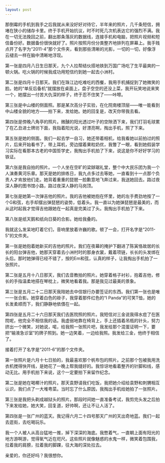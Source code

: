 ```yaml
---
layout: post
---
```


那倒霉的手机到我手之后我就从来没好好对待它，半年来的照片，几千条短信，拥堵在狭小的储存卡里。终于手机开始抗议，时不时死几次机表达它的强烈不满。我在一切无法挽回之前，翻出那条落灰的数据线，连接手机和电脑，把照片视频和短信备份好。数据备份很快就好了。照片按照月份分类整齐地排列在屏幕上。我手贱点开了名字为“2011-4”那个文件夹，看到那些清晰的光影，一切的一切，好像浮云褪去一样在脑中清晰地浮现。

第一张是四月八日生日那天，九个人拉帮结伙搭地铁到万国广场吃了生平最爽的一顿火锅。吃火锅的时候我成功用短信约到她一起去小洲村。

第二张是四月十日那天。我们在珠江边吃难吃的西餐，我用手机捕捉到了她微笑的脸。她的“单反后备机”就摆放在桌面上，盘子空空的还没上菜，我开玩笑地说来笑一个，她摆出一付苦大仇深的样子，终于忍不住笑了——咔嚓。

第三张是中山楼的侧面照。那是某次高分子实验，在化院南楼顶层——唯一能看到中山楼全貌的地方——拍下来，发给她。她的回复是，改天你带我去看。

第四张是傍晚八角亭的照片。微醺的阳光透过叶子的空隙洒下来，我们打羽毛球累了在乙丑进士牌坊下面，我指着阳光说，好漂亮啊，掏出手机，照了下来。

第五张是她的侧面。我们一起去学一自习，她还带着相机，给我看她以前拍过的照片，后来开始看书了，带上耳机，旁边摆着果粒奶优，我瞥了一眼，看到她假装学习实际在看那本古老的中国哲学史，我掏出手机拍了下来，说这是你不好好学习的铁证。

第六张是我自拍的照片。一个人坐在空旷的梁銶琚礼堂，整个中大民乐团为我一个人演奏黄河乐章。那天是她的排练日，我九点多过去等她，一直看到十一点那个负责人才肯放他们走。她背着重重的琵琶一脸歉意地飞奔过来，我送她回去。路过夜深人静的图书馆小路，路过夜深人静的马岗顶。

第七张是她第一次弹吉他的照片。我的吉他被她抱在怀里，她的左手费劲地按了一个G和弦，右手却摆出弹琵琶的姿势，低着头。我一直以为她弹琵琶是最美的，而从这时起我才觉得吉他跟她在一起真是完美过了头。我掏出手机拍了下来。

第八张是纸天鹅和纸向日葵的合影。她给我叠的。

我就这么发呆地盯着它们，音响里放着许巍的歌。顿了一会，打开名字是“2011-5”的文件夹。

第一张是她抱着她新买的吉他的照片。我们在夜幕的掩护下翻进了陈寅恪故居的长长的阳台弹吉他，她那天穿着去小洲村时的那身衣裳，戴着项链，长长的头发绑在头后。那时她弹得已经不错了，按的Em和弦，认真的样子，让我掏出手机拍了一张照片。

第二张是五月十八日那天，我们去音教拍的照片。她穿着格子衬衫，抱着吉他，修长的手指温柔地搭在琴枕上，微笑地看着我。那是我见过最美的景象。

第三张是五月二十二日那天我陪她去中信银行办要签证的东西。我们第一张也是唯一一张合影。她穿着白色的褂子，我穿着那件红色的“I Panda”的可笑T恤，她的长发柔顺而下，我们静静地依偎在一起。

第四张是五月二十六日那天我们去医院照的照片。我短信对三金说我得水痘了在医院呢，他完全不相信我的话。我虚弱地靠在椅背上，手上还插着吊瓶的针头，努力挤出一个微笑，对她说，喏，给我照一张照片吧，我发给那个混蛋证明一下，要把“输液急诊室”的牌子照到。她一边笑着，一边给我照。我发给三金，他终于相信了。

接着打开了名字是“2011-6”的那个文件夹。

第一张照片是六月十七日拍的，我最喜欢那个帆布包的照片。之前那个包被我用洗衣机搅得快开线，是她花了一晚上帮我缝好的。我惊讶地看着整齐的针脚和线，感动无比。用手机拍下来说，这个一定要拍下来留作纪念。

第二张是她在喝椰汁的照片。那天袁野请我们吃饭，我把她介绍给袁野和刺猬相互认识，我们点了一大堆粤菜。当时忘了什么原因，我掏出手机给她拍了一张照片。

第三张是我把头剃成越狱头的照片。那段时间她一直准备考试，我剪完头发之后拍下来发给她，她大笑，回复道，好帅啊，还让不让人活了。

第四张是一张广州的蓝天。我记得六月二十四号那天广州的天出奇地蓝。我们一起去逛街，去吃喝玩乐。

我一个人被人从高台猛地一推，掉下深深的海底。我憋着气，一直朝上面有阳光的地方游啊游，觉得氧气近在咫尺。这些照片就像魅惑的水鬼一样，微笑着包围我，拉着我的肩膀，拉着我的脚踝，往大海的深处拉去。

亲爱的，你还好吗？我很想你。